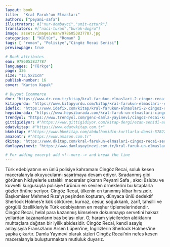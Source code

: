 ```yaml
---
layout: book
title:  "Kral Faruk'un Elmasları"
authors: ["peyami-safa"]
illustrators: #["nur-dombayci","umit-ozturk"]
translators: #["naci-turan","burak-dogru"]
image: assets/images/ean/9786053837787.jpg
categories: [ "Kültür", "Roman" ]
tags: [ "roman", "Polisiye","Cingöz Recai Serisi"]
previewpage: true

# Book attributes
ean: 9786053837787
languages: ["Türkçe"]
page: 336
size: "13,5x21cm"
publish-number: 16
cover: "Karton Kapak"

# Buyout Ecommerce
dnr: "https://www.dr.com.tr/kitap/kral-farukun-elmaslari-2-cingoz-recai/peyami-safa/edebiyat/roman/polisiye/urunno=0000000500617"
kitapyurdu: "https://www.kitapyurdu.com/kitap/kral-farukun-elmaslari--cingoz-recai/356496.html&filter_name=Kral+Faruk%27un+Elmaslar%C4%B1"
idefix: "https://www.idefix.com/kitap/kral-farukun-elmaslari-2-cingoz-recai/peyami-safa/edebiyat/roman/polisiye/urunno=0000000500617"
hepsiburada: "https://www.hepsiburada.com/kral-faruk-un-elmaslari-cingoz-recai-peyami-safa-p-HBV00000124W8"
trendyol: "https://www.trendyol.com/genc-damla-yayinevi/cingoz-recai-kral-farukun-elmaslari-peyami-safa-p-4093947"
gittigidiyor: #"https://www.gittigidiyor.com/kitap-dergi/ezan-sehidi-adnan-menderes_pdp_732728793"
odatvkitap: #"https://www.odatvkitap.com.tr"
bkmkitap: #"https://www.bkmkitap.com/abdulhamidin-kurtlarla-dansi-578226"
amazontr: #"https://www.amazon.com.tr"
dkitap: "https://www.dkitap.com/kral-farukun-elmaslari-cingoz-recai-serisi-09"
damlayayinevi: "https://www.damlayayinevi.com.tr/kral-faruk-un-elmaslari-cingoz-recai-serisi-09"

# For adding excerpt add <!--more--> and break the line
---
```

Türk edebiyatının en ünlü polisiye kahramanı Cingöz Recai, soluk kesen maceralarıyla okuyucularını şaşırtmaya devam ediyor. Sıradanmış gibi görünen hikâyelerle ustalıklı maceralar çıkaran Peyami Safa , akıcı üslubu ve kuvvetli kurgusuyla polisiye türünün en sevilen örneklerini bu kitaplarla gözler önüne seriyor.
Cingöz Recai, ülkenin en tanınmış kibar hırsızıdır. Başkomiser Mehmed Rıza’yı peşinden koşturan, dünyaca ünlü dedektif Sherlock Holmes’e kök söktüren, kurnaz, cesur, soğukkanlı, zarif, tahsilli ve görgülü özellikleriyle Türk edebiyatının en meşhur tiplemelerindendir. Cingöz Recai, helal para kazanmış kimselere dokunmayıp servetini haksız yollardan kazananların baş belası olur. O, haram yiyicilerden aldıklarını muhtaçlara dağıtan bir iyilik abidesidir. Cingöz Recai, kendi asayiş anlayışıyla Fransızların Arsen Lüpen’ine, İngilizlerin Sherlock Holmes’ine şapka çıkartır. Damla Yayınevi olarak sizleri Cingöz Recai’nin nefes kesen maceralarıyla buluşturmaktan mutluluk duyarız.
<!--more--> 
